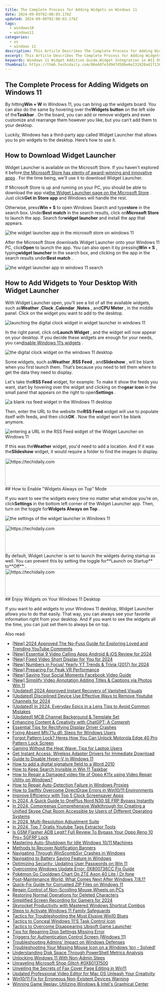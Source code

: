 ```yaml
---
title: The Complete Process for Adding Widgets on Windows 11
date: 2024-09-05T02:08:03.176Z
updated: 2024-09-06T02:08:03.176Z
tags:
  - windows10
  - windows11
categories:
  - os
  - windows 11
description: This Article Describes The Complete Process for Adding Widgets on Windows 11
excerpt: This Article Describes The Complete Process for Adding Widgets on Windows 11
keywords: Windows 11 Widget Addition Guide,Widget Integration in W11 OS,W11 Widget Implementation Steps,Adding Widgets to Windows 11,Essential Widget Tips for W11,Easy Widget Setup on Windows 11,How To Use Widgets in Windows 11
thumbnail: https://thmb.techidaily.com/06e60fe3d947d58be6e231820ad1f116434db798e239b52d730db0c4a5927ced.jpg
---
```


## The Complete Process for Adding Widgets on Windows 11

 By hitting**Win + W** in Windows 11, you can bring up the widgets board. You can also do the same by hovering over the**Widgets button** on the left side of the**Taskbar** . On the board, you can add or remove widgets and even customize and rearrange them however you like, but you can’t add them to your desktop.

 Luckily, Windows has a third-party app called Widget Launcher that allows you to pin widgets to the desktop. Here’s how to use it.

## How to Download Widget Launcher

 Widget Launcher is available on the Microsoft Store. If you haven't explored it before,[the Microsoft Store has plenty of award-winning and innovative apps](https://www.makeuseof.com/microsoft-store-award-winning-apps-customize/) . For the time being, we'll use it to download Widget Launcher.

 If Microsoft Store is up and running on your PC, you should be able to download the app via[the Widget Launcher page on the Microsoft Store](https://apps.microsoft.com/store/detail/widget-launcher/9WZDNCRDQFBT?hl=en-gb&gl=gb&rtc=1) . Just click**Get in Store app** and Windows will handle the rest.

 Otherwise, press**Win + S** to open Windows Search and type**store** in the search box. Under**Best match** in the search results, click on**Microsoft Store** to launch the app. Search for**widget launcher** and install the app that appears.

![the widget launcher app in the microsoft store on windows 11](https://static1.makeuseofimages.com/wordpress/wp-content/uploads/2022/05/ms-store-widget-launcher.jpg)

 After the Microsoft Store downloads Widget Launcher onto your Windows 11 PC, click**Open** to launch the app. You can also open it by pressing**Win + S** , typing**widget launcher** in the search box, and clicking on the app in the search results under**Best match** .

![the widget launcher app in windows 11 search](https://static1.makeuseofimages.com/wordpress/wp-content/uploads/2022/05/widget-launcher-windows-11-search.jpg)

## How to Add Widgets to Your Desktop With Widget Launcher

 With Widget Launcher open, you’ll see a list of all the available widgets, such as**Weather** ,**Clock** ,**Calendar** ,**Notes** , and**CPU Meter** , in the middle panel. Click on the widget you want to add to the desktop.

![launching the digital clock widget in widget launcher in windows 11](https://static1.makeuseofimages.com/wordpress/wp-content/uploads/2022/05/widget-launcher-windows-11-lauching-digital-clock.jpg)

 In the right panel, click on**Launch Widget** , and the widget will now appear on your desktop. If you decide these widgets are enough for your needs, you can[disable Windows 11’s widgets](https://www.makeuseof.com/windows-11-disable-widgets/) .

![the digital clock widget on the windows 11 desktop](https://static1.makeuseofimages.com/wordpress/wp-content/uploads/2022/05/digital-clock-widget-windows-11-desktop.jpg)

 Some widgets, such as**Weather** ,**RSS Feed** , and**Slideshow** , will be blank when you first launch them. That’s because you need to tell them where to get the data they need to display.

 Let's take the**RSS Feed** widget, for example. To make it show the feeds you want, start by hovering over the widget and clicking on the**gear icon** in the small panel that appears on the right to open**Settings** .

![a blank rss feed widget in the Windows 11 desktop](https://static1.makeuseofimages.com/wordpress/wp-content/uploads/2022/05/rss-fee-widget-windows-11-no-data.jpg)

 Then, enter the URL to the website the**RSS Feed** widget will use to populate itself with feeds, and then click**OK** . Now the widget won't be blank anymore.

![entering a URL in the RSS Feed widget of the Widget Launcher on Windows 11](https://static1.makeuseofimages.com/wordpress/wp-content/uploads/2023/01/url-rss-feed-widget-launcher-windows-11.jpg)

 If this was the**Weather** widget, you'd need to add a location. And if it was the**Slideshow** widget, it would require a folder to find the images to display.

<!-- affiliate ads begin -->
<a href="https://aligracehair.sjv.io/c/5597632/2135375/19272" target="_top" id="2135375">
  <img src="//a.impactradius-go.com/display-ad/19272-2135375" border="0" alt="https://techidaily.com" width="728" height="90"/>
</a>
<img height="0" width="0" src="https://aligracehair.sjv.io/i/5597632/2135375/19272" style="position:absolute;visibility:hidden;" border="0" />
<!-- affiliate ads end -->
## How to Enable "Widgets Always on Top" Mode

 If you want to see the widgets every time no matter what window you’re on, click**Settings** in the bottom left corner of the Widget Launcher app. Then, turn on the toggle for**Widgets Always on Top** .

![the settings of the widget launcher in Windows 11](https://static1.makeuseofimages.com/wordpress/wp-content/uploads/2022/05/widget-launcher-settings-always-top.jpg)

<!-- affiliate ads begin -->
<a href="https://appsumo.8odi.net/c/5597632/2024338/7443" target="_top" id="2024338">
  <img src="//a.impactradius-go.com/display-ad/7443-2024338" border="0" alt="https://techidaily.com" width="728" height="90"/>
</a>
<img height="0" width="0" src="https://appsumo.8odi.net/i/5597632/2024338/7443" style="position:absolute;visibility:hidden;" border="0" />
<!-- affiliate ads end -->
 By default, Widget Launcher is set to launch the widgets during startup as well. You can prevent this by setting the toggle for**Launch on Startup** to**Off** .

<!-- affiliate ads begin -->
<a href="https://aligracehair.sjv.io/c/5597632/1915870/19272" target="_top" id="1915870">
  <img src="//a.impactradius-go.com/display-ad/19272-1915870" border="0" alt="https://techidaily.com" width="728" height="90"/>
</a>
<img height="0" width="0" src="https://aligracehair.sjv.io/i/5597632/1915870/19272" style="position:absolute;visibility:hidden;" border="0" />
<!-- affiliate ads end -->
## Enjoy Widgets on Your Windows 11 Desktop

 If you want to add widgets to your Windows 11 desktop, Widget Launcher allows you to do that easily. That way, you can always see your favorite information right from your desktop. And if you want to see the widgets all the time, you can just set them to always be on top.


<ins class="adsbygoogle"
     style="display:block"
     data-ad-format="autorelaxed"
     data-ad-client="ca-pub-7571918770474297"
     data-ad-slot="1223367746"></ins>



<ins class="adsbygoogle"
     style="display:block"
     data-ad-client="ca-pub-7571918770474297"
     data-ad-slot="8358498916"
     data-ad-format="auto"
     data-full-width-responsive="true"></ins>

<span class="atpl-alsoreadstyle">Also read:</span>
<div><ul>
<li><a href="https://vp-tips.techidaily.com/new-2024-approved-the-no-fuss-guide-for-exploring-loved-and-trending-youtube-comments/"><u>[New] 2024 Approved  The No-Fuss Guide for Exploring Loved and Trending YouTube Comments</u></a></li>
<li><a href="https://visual-screen-recording.techidaily.com/new-essential-9-video-calling-apps-android-and-ios-review-for-2024/"><u>[New] Essential 9 Video Calling Apps  Android & iOS Review for 2024</u></a></li>
<li><a href="https://eaxpv-info.techidaily.com/new-fixed-video-short-display-for-you-for-2024/"><u>[New] Fixed Video Short Display for You for 2024</u></a></li>
<li><a href="https://youtube-data.techidaily.com/umbers-in-focus-yearly-yt-trends-and-trivia-2017-for-2024/"><u>[New] Numbers in Focus! Yearly YT Trends & Trivia (2017) for 2024</u></a></li>
<li><a href="https://extra-approaches.techidaily.com/new-preparing-for-peak-vr-performance/"><u>[New] Preparing For Peak VR Performance</u></a></li>
<li><a href="https://facebook-video-content.techidaily.com/new-saving-your-social-moments-facebook-video-guide/"><u>[New] Saving Your Social Moments  Facebook Video Guide</u></a></li>
<li><a href="https://extra-guidance.techidaily.com/new-simplify-video-annotation-adding-titles-and-captions-via-photos-win-11/"><u>[New] Simplify Video Annotation  Adding Titles & Captions via Photos Win 11</u></a></li>
<li><a href="https://snapchat-videos.techidaily.com/updated-2024-approved-instant-recovery-of-vanished-visuals/"><u>[Updated] 2024 Approved  Instant Recovery of Vanished Visuals</u></a></li>
<li><a href="https://youtube-blog.techidaily.com/ed-disciplined-device-use-effective-ways-to-remove-youtube-channels-for-2024/"><u>[Updated] Disciplined Device Use  Effective Ways to Remove Youtube Channels for 2024</u></a></li>
<li><a href="https://facebook-video-share.techidaily.com/updated-in-2024-everyday-epics-in-a-lens-tips-to-avoid-common-mistakes/"><u>[Updated] In 2024, Everyday Epics in a Lens  Tips to Avoid Common Mistakes</u></a></li>
<li><a href="https://facebook-video-share.techidaily.com/updated-mcb-channel-background-and-template-set/"><u>[Updated] MCB Channel Background & Template Set</u></a></li>
<li><a href="https://tech-hub.techidaily.com/enhancing-content-and-creativity-with-chatgpt-a-compreh/"><u>Enhancing Content & Creativity with ChatGPT: A Compreh</u></a></li>
<li><a href="https://windows11.techidaily.com/essential-tips-for-rectifying-display-driver-crashes/"><u>Essential Tips for Rectifying Display Driver Crashes</u></a></li>
<li><a href="https://windows11.techidaily.com/fixing-absent-mfc71udll-steps-for-windows-users/"><u>Fixing Absent Mfc71u.dll: Steps for Windows Users</u></a></li>
<li><a href="https://android-unlock.techidaily.com/forgot-pattern-lock-heres-how-you-can-unlock-motorola-edge-40-pro-pattern-lock-screen-by-drfone-android/"><u>Forgot Pattern Lock? Heres How You Can Unlock Motorola Edge 40 Pro Pattern Lock Screen</u></a></li>
<li><a href="https://windows11.techidaily.com/gaming-without-the-heat-wave-tips-for-laptop-users/"><u>Gaming Without the Heat Wave: Tips for Laptop Users</u></a></li>
<li><a href="https://hardware-updates.techidaily.com/get-instant-access-wireless-adapter-drivers-for-immediate-download/"><u>Get Instant Access: Wireless Adapter Drivers for Immediate Download</u></a></li>
<li><a href="https://windows11.techidaily.com/guide-to-disable-hyper-v-in-windows-11/"><u>Guide to Disable Hyper-V in Windows 11</u></a></li>
<li><a href="https://phone-solutions.techidaily.com/how-to-add-a-digital-signature-field-to-a-word-2010-by-ldigisigner-sign-a-word-sign-a-word/"><u>How to add a digital signature field to a Word 2010</u></a></li>
<li><a href="https://windows11.techidaily.com/how-to-keep-search-invisible-in-win-11-taskbar/"><u>How to Keep Search Invisible in Win 11 Taskbar</u></a></li>
<li><a href="https://blog-min.techidaily.com/how-to-repair-a-damaged-video-file-of-oppo-k11x-using-video-repair-utility-on-windows-by-stellar-video-repair-mobile-video-repair/"><u>How to Repair a Damaged video file of Oppo K11x using Video Repair Utility on Windows?</u></a></li>
<li><a href="https://windows11.techidaily.com/how-to-repair-auto-detection-failure-in-windows-proxies/"><u>How to Repair Auto-Detection Failure in Windows Proxies</u></a></li>
<li><a href="https://windows11.techidaily.com/how-to-swiftly-overcome-directdraw-errors-in-win1011-environments/"><u>How to Swiftly Overcome DirectDraw Errors in Win10/11 Environments</u></a></li>
<li><a href="https://windows11.techidaily.com/improve-efficiency-with-top-5-clock-screensaver-apps/"><u>Improve Efficiency with Top 5 Clock Screensaver Apps</u></a></li>
<li><a href="https://android-frp.techidaily.com/in-2024-a-quick-guide-to-oneplus-nord-n30-se-frp-bypass-instantly-by-drfone-android/"><u>In 2024, A Quick Guide to OnePlus Nord N30 SE FRP Bypass Instantly</u></a></li>
<li><a href="https://remote-screen-capture.techidaily.com/in-2024-compreenas-comprehensive-walkthrough-for-creating-a-unified-skype-chat-room-accessible-by-users-of-different-operating-systems/"><u>In 2024, Compreenas Comprehensive Walkthrough for Creating a Unified Skype Chat Room Accessible by Users of Different Operating Systems</u></a></li>
<li><a href="https://extra-approaches.techidaily.com/in-2024-multi-resolution-adjustment-suite/"><u>In 2024, Multi-Resolution Adjustment Suite</u></a></li>
<li><a href="https://youtube-help.techidaily.com/in-2024-top-7-gratis-youtube-tags-extractor-tools/"><u>In 2024, Top 7 Gratis Youtube Tags Extractor Tools</u></a></li>
<li><a href="https://android-frp.techidaily.com/is-gsm-flasher-adb-legit-full-review-to-bypass-your-oppo-reno-10-proplus-5gfrp-lock-by-drfone-android/"><u>Is GSM Flasher ADB Legit? Full Review To Bypass Your Oppo Reno 10 Pro+ 5GFRP Lock</u></a></li>
<li><a href="https://windows11.techidaily.com/mastering-auto-shutdown-for-idle-windows-1011-machines/"><u>Mastering Auto-Shutdown for Idle Windows 10/11 Machines</u></a></li>
<li><a href="https://windows11.techidaily.com/methods-to-recover-notification-banners/"><u>Methods to Recover Notification Banners</u></a></li>
<li><a href="https://windows11.techidaily.com/navigating-through-winscombsvr-crashes-in-windows/"><u>Navigating Through WinScombSvr Crashes in Windows</u></a></li>
<li><a href="https://windows11.techidaily.com/navigating-to-battery-saving-feature-in-windows/"><u>Navigating to Battery Saving Feature in Windows</u></a></li>
<li><a href="https://windows11.techidaily.com/optimizing-security-updating-user-passwords-on-win-11/"><u>Optimizing Security: Updating User Passwords on Win 11</u></a></li>
<li><a href="https://windows11.techidaily.com/overcoming-windows-update-error-0x800736cc-fix-guide/"><u>Overcoming Windows Update Error: 0X800736CC Fix Guide</u></a></li>
<li><a href="https://android-pokemon-go.techidaily.com/pokemon-go-cooldown-chart-on-zte-axon-40-lite-drfone-by-drfone-virtual-android/"><u>Pokémon Go Cooldown Chart On ZTE Axon 40 Lite | Dr.fone</u></a></li>
<li><a href="https://windows11.techidaily.com/post-maintenance-world-what-comes-next-after-windows-781/"><u>Post-Maintenance World: What Comes Next After Windows 7/8.1?</u></a></li>
<li><a href="https://windows11.techidaily.com/quick-fix-guide-for-corrupted-zip-files-on-windows-11/"><u>Quick-Fix Guide for Corrupted ZIP Files on Windows 11</u></a></li>
<li><a href="https://windows11.techidaily.com/regain-control-of-non-scrolling-mouse-wheels-on-pcs/"><u>Regain Control of Non-Scrolling Mouse Wheels on PCs</u></a></li>
<li><a href="https://windows11.techidaily.com/restoring-normal-operations-for-deleted-characters/"><u>Restoring Normal Operations for Deleted Characters</u></a></li>
<li><a href="https://remote-screen-capture.techidaily.com/simplified-screen-recording-for-gamers-for-2024/"><u>Simplified Screen Recording for Gamers for 2024</u></a></li>
<li><a href="https://windows11.techidaily.com/skyrocket-productivity-with-mastered-windows-shortcut-combos/"><u>Skyrocket Productivity with Mastered Windows Shortcut Combos</u></a></li>
<li><a href="https://windows11.techidaily.com/steps-to-activate-windows-11-family-safeguards/"><u>Steps to Activate Windows 11 Family Safeguards</u></a></li>
<li><a href="https://windows11.techidaily.com/tactics-for-troubleshooting-the-most-elusive-win10-blues/"><u>Tactics for Troubleshooting the Most Elusive Win10 Blues</u></a></li>
<li><a href="https://windows11.techidaily.com/tactics-to-conceal-windows-11s-task-control-icon/"><u>Tactics to Conceal Windows 11'S Task Control Icon</u></a></li>
<li><a href="https://windows11.techidaily.com/tactics-to-overcome-disappearing-ubisoft-game-launcher/"><u>Tactics to Overcome Disappearing Ubisoft Game Launcher</u></a></li>
<li><a href="https://windows11.techidaily.com/tips-for-repairing-disp-settings-missing-error/"><u>Tips for Repairing Disp Settings Missing Error</u></a></li>
<li><a href="https://windows11.techidaily.com/triggers-for-authentication-control-screen-windows-11/"><u>Triggers for Authentication Control Screen (Windows 11)</u></a></li>
<li><a href="https://windows11.techidaily.com/troubleshooting-admins-impact-on-windows-defenses/"><u>Troubleshooting Admins' Impact on Windows Defenses</u></a></li>
<li><a href="https://common-error.techidaily.com/troubleshooting-your-missing-mouse-icon-on-a-windows-tn-solved/"><u>Troubleshooting Your Missing Mouse Icon on a Windows ˈtɛn - Solved!</u></a></li>
<li><a href="https://windows11.techidaily.com/understanding-disk-space-through-powershell-metrics-analysis/"><u>Understanding Disk Space Through PowerShell Metrics Analysis</u></a></li>
<li><a href="https://windows11.techidaily.com/unlocking-windows-11-with-non-admin-steps/"><u>Unlocking Windows 11 With Non-Admin Steps</u></a></li>
<li><a href="https://windows11.techidaily.com/unraveling-microsoft-shop-glitch-0x80131500/"><u>Unraveling Microsoft Shop Glitch #0X80131500</u></a></li>
<li><a href="https://windows11.techidaily.com/unveiling-the-secrets-of-fax-cover-page-editing-in-win11/"><u>Unveiling the Secrets of Fax Cover Page Editing in Win11</u></a></li>
<li><a href="https://smart-video-editing.techidaily.com/updated-professional-video-editor-for-mac-os-unleash-your-creativity/"><u>Updated Professional Video Editor for Mac OS Unleash Your Creativity</u></a></li>
<li><a href="https://windows11.techidaily.com/win1011-fix-for-erroneous-non-existent-devices-warning/"><u>Win10/11 Fix for Erroneous Non-Existent Devices Warning</u></a></li>
<li><a href="https://windows11.techidaily.com/winning-game-replay-utilizing-windows-and-intels-graphical-center/"><u>Winning Game Replay: Utilizing Windows & Intel's Graphical Center</u></a></li>
</ul></div>
